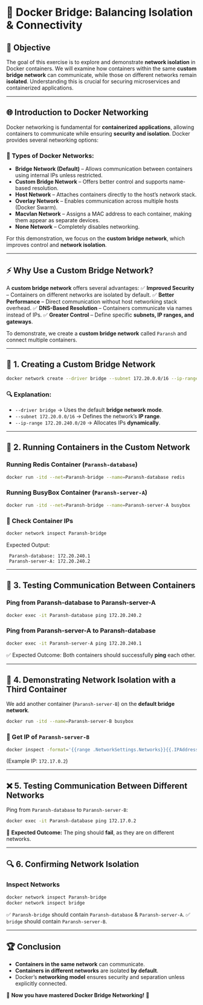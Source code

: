 # 🚀 Docker Bridge: Balancing Isolation & Connectivity

## 📌 Objective
The goal of this exercise is to explore and demonstrate **network isolation** in Docker containers. We will examine how containers within the same **custom bridge network** can communicate, while those on different networks remain **isolated**. Understanding this is crucial for securing microservices and containerized applications.  

---

## 🌐 Introduction to Docker Networking
Docker networking is fundamental for **containerized applications**, allowing containers to communicate while ensuring **security and isolation**. Docker provides several networking options:

### 🔹 Types of Docker Networks:
- **Bridge Network (Default)** – Allows communication between containers using internal IPs unless restricted.
- **Custom Bridge Network** – Offers better control and supports name-based resolution.
- **Host Network** – Attaches containers directly to the host’s network stack.
- **Overlay Network** – Enables communication across multiple hosts (Docker Swarm).
- **Macvlan Network** – Assigns a MAC address to each container, making them appear as separate devices.
- **None Network** – Completely disables networking.

For this demonstration, we focus on the **custom bridge network**, which improves control and **network isolation**.

---

## ⚡ Why Use a Custom Bridge Network?
A **custom bridge network** offers several advantages:
✅ **Improved Security** – Containers on different networks are isolated by default.
✅ **Better Performance** – Direct communication without host networking stack overhead.
✅ **DNS-Based Resolution** – Containers communicate via names instead of IPs.
✅ **Greater Control** – Define specific **subnets, IP ranges, and gateways**.

To demonstrate, we create a **custom bridge network** called `Paransh` and connect multiple containers.

---

## 🔧 1. Creating a Custom Bridge Network
```bash
docker network create --driver bridge --subnet 172.20.0.0/16 --ip-range 172.20.240.0/20 Paransh-bridge
```
### 🔍 Explanation:
- `--driver bridge` → Uses the default **bridge network mode**.
- `--subnet 172.20.0.0/16` → Defines the network’s **IP range**.
- `--ip-range 172.20.240.0/20` → Allocates IPs **dynamically**.

---

## 🚀 2. Running Containers in the Custom Network
### Running **Redis Container** (`Paransh-database`)
```bash
docker run -itd --net=Paransh-bridge --name=Paransh-database redis
```
### Running **BusyBox Container** (`Paransh-server-A`)
```bash
docker run -itd --net=Paransh-bridge --name=Paransh-server-A busybox
```

### 📌 Check Container IPs
```bash
docker network inspect Paransh-bridge
```
Expected Output:
```
 Paransh-database: 172.20.240.1
 Paransh-server-A: 172.20.240.2
```

---

## 🔄 3. Testing Communication Between Containers
### Ping from **Paransh-database** to **Paransh-server-A**
```bash
docker exec -it Paransh-database ping 172.20.240.2
```
### Ping from **Paransh-server-A** to **Paransh-database**
```bash
docker exec -it Paransh-server-A ping 172.20.240.1
```
✅ Expected Outcome: Both containers should successfully **ping** each other.

---

## 🚧 4. Demonstrating Network Isolation with a Third Container
We add another container (`Paransh-server-B`) on the **default bridge network**.
```bash
docker run -itd --name=Paransh-server-B busybox
```
### 📌 Get IP of `Paransh-server-B`
```bash
docker inspect -format='{{range .NetworkSettings.Networks}}{{.IPAddress}}{{end}}' Paransh-server-B
```
(Example IP: `172.17.0.2`)

---

## ❌ 5. Testing Communication Between Different Networks
Ping from `Paransh-database` to `Paransh-server-B`:
```bash
docker exec -it Paransh-database ping 172.17.0.2
```
🚨 **Expected Outcome:** The ping should **fail**, as they are on different networks.

---

## 🔍 6. Confirming Network Isolation
### Inspect Networks
```bash
docker network inspect Paransh-bridge
docker network inspect bridge
```
✅ `Paransh-bridge` should contain `Paransh-database` & `Paransh-server-A`.
✅ `bridge` should contain `Paransh-server-B`.

---

## 🏆 Conclusion
- **Containers in the same network** can communicate.
- **Containers in different networks** are isolated **by default**.
- Docker’s **networking model** ensures security and separation unless explicitly connected.

🚀 **Now you have mastered Docker Bridge Networking!** 🎯

